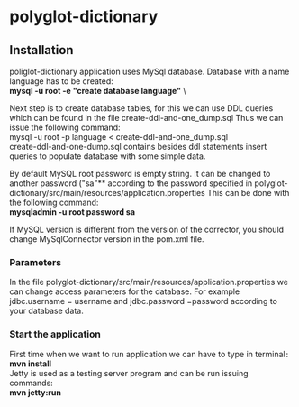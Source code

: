 # polyglot-dictionary


## Installation

poliglot-dictionary application uses MySql database. Database with a name language has 
to be created: \
**mysql -u root -e "create database language"** \

Next step is to create database tables, for this  we can use DDL queries which can be found
in the file create-ddl-and-one_dump.sql Thus we can issue the following command: \
mysql -u root -p language < create-ddl-and-one_dump.sql \
create-ddl-and-one-dump.sql contains besides ddl statements insert queries to populate
database with some simple data.

By default MySQL root password is empty string. It can be changed to another password 
("sa"** according to the password specified in polyglot-dictionary/src/main/resources/application.properties
This can be done with the following command:\
**mysqladmin -u root password sa**


If MySQL version is different from the version of the corrector, you should change
MySqlConnector version in the pom.xml file.

### Parameters


In the file polyglot-dictionary/src/main/resources/application.properties 
we can change access parameters for the database.  For example jdbc.username = username and 
jdbc.password =password according to your database data. 

### Start the application 
First time when we want to run application we can have to type in terminal`:`\
**mvn install** \
Jetty is used as a testing server program and can be run issuing commands: \
**mvn jetty:run** 

